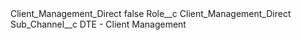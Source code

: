 <?xml version="1.0" encoding="UTF-8"?>
<CustomMetadata xmlns="http://soap.sforce.com/2006/04/metadata" xmlns:xsi="http://www.w3.org/2001/XMLSchema-instance" xmlns:xsd="http://www.w3.org/2001/XMLSchema">
    <label>Client_Management_Direct</label>
    <protected>false</protected>
    <values>
        <field>Role__c</field>
        <value xsi:type="xsd:string">Client_Management_Direct</value>
    </values>
    <values>
        <field>Sub_Channel__c</field>
        <value xsi:type="xsd:string">DTE - Client Management</value>
    </values>
</CustomMetadata>
